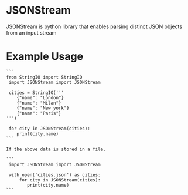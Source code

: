 JSONStream
==========

JSONStream is python library that enables parsing distinct JSON objects from an input stream
 


Example Usage
=============
    ```
    from StringIO import StringIO
     import JSONStream import JSONStream

     cities = StringIO('''
        {"name": "London"}
        {"name": "Milan"}
        {"name": "New york"}
        {"name": "Paris"}
    ''')

     for city in JSONStream(cities):
        print(city.name)
    ```

    If the above data is stored in a file.

    ```
     import JSONStream import JSONStream

     with open('cities.json') as cities:
         for city in JSONStream(cities):
            print(city.name)
    ```


    
